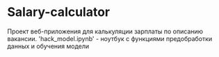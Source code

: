 # Salary-calculator
Проект веб-приложения для калькуляции зарплаты по описанию вакансии.
'hack_model.ipynb' - ноутбук с функциями предобработки данных и обучения модели
